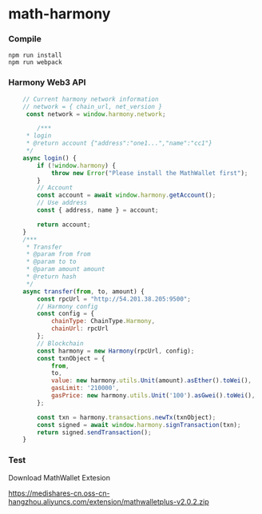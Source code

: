 # math-harmony

### Compile

```
npm run install
npm run webpack
```

### Harmony Web3 API
```javascript
	// Current harmony network information
	// network = { chain_url, net_version }
	 const network = window.harmony.network; 
```
```javascript
        /***
	 * login
	 * @return account {"address":"one1...","name":"cc1"}
	 */
	async login() {
		if (!window.harmony) {
			throw new Error("Please install the MathWallet first");
		}
		// Account
		const account = await window.harmony.getAccount();
		// Use address
		const { address, name } = account;

		return account;
	}
	/***
	 * Transfer
	 * @param from from
	 * @param to to
	 * @param amount amount
	 * @return hash
	 */
	async transfer(from, to, amount) {
		const rpcUrl = "http://54.201.38.205:9500";
		// Harmony config
		const config = {
			chainType: ChainType.Harmony,
			chainUrl: rpcUrl
		};
		// Blockchain
		const harmony = new Harmony(rpcUrl, config);
		const txnObject = {
			from,
			to,
			value: new harmony.utils.Unit(amount).asEther().toWei(),
			gasLimit: '210000',
			gasPrice: new harmony.utils.Unit('100').asGwei().toWei(),
		};

		const txn = harmony.transactions.newTx(txnObject);
		const signed = await window.harmony.signTransaction(txn);
		return signed.sendTransaction();
	}
``` 
### Test

Download MathWallet Extesion

https://medishares-cn.oss-cn-hangzhou.aliyuncs.com/extension/mathwalletplus-v2.0.2.zip

